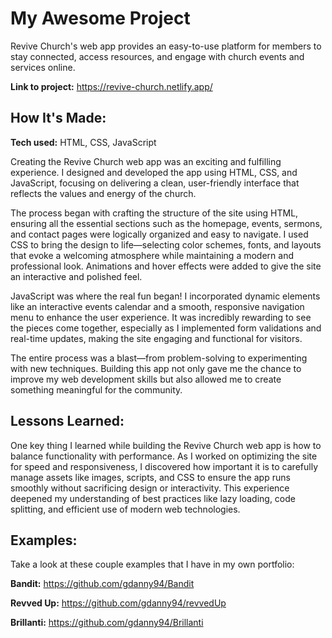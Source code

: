# My Awesome Project

Revive Church's web app provides an easy-to-use platform for members to stay connected, access resources, and engage with church events and services online.

**Link to project:** https://revive-church.netlify.app/

## How It's Made:

**Tech used:** HTML, CSS, JavaScript

Creating the Revive Church web app was an exciting and fulfilling experience. I designed and developed the app using HTML, CSS, and JavaScript, focusing on delivering a clean, user-friendly interface that reflects the values and energy of the church.

The process began with crafting the structure of the site using HTML, ensuring all the essential sections such as the homepage, events, sermons, and contact pages were logically organized and easy to navigate. I used CSS to bring the design to life—selecting color schemes, fonts, and layouts that evoke a welcoming atmosphere while maintaining a modern and professional look. Animations and hover effects were added to give the site an interactive and polished feel.

JavaScript was where the real fun began! I incorporated dynamic elements like an interactive events calendar and a smooth, responsive navigation menu to enhance the user experience. It was incredibly rewarding to see the pieces come together, especially as I implemented form validations and real-time updates, making the site engaging and functional for visitors.

The entire process was a blast—from problem-solving to experimenting with new techniques. Building this app not only gave me the chance to improve my web development skills but also allowed me to create something meaningful for the community.

## Lessons Learned:

One key thing I learned while building the Revive Church web app is how to balance functionality with performance. As I worked on optimizing the site for speed and responsiveness, I discovered how important it is to carefully manage assets like images, scripts, and CSS to ensure the app runs smoothly without sacrificing design or interactivity. This experience deepened my understanding of best practices like lazy loading, code splitting, and efficient use of modern web technologies.

## Examples:

Take a look at these couple examples that I have in my own portfolio:

**Bandit:** https://github.com/gdanny94/Bandit

**Revved Up:** https://github.com/gdanny94/revvedUp

**Brillanti:** https://github.com/gdanny94/Brillanti
